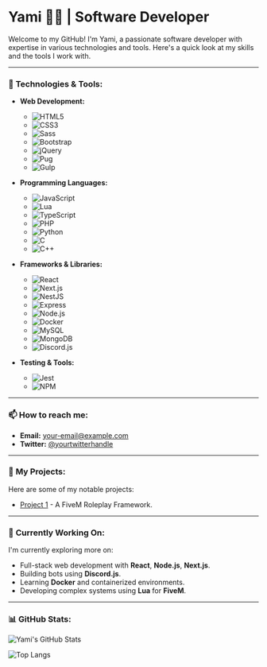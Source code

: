 # Yami 👨‍💻 | Software Developer

Welcome to my GitHub! I'm Yami, a passionate software developer with expertise in various technologies and tools. Here's a quick look at my skills and the tools I work with.

---

### 🔧 **Technologies & Tools:**

- **Web Development:**
  - ![HTML5](https://img.shields.io/badge/HTML5-E34F26?style=flat&logo=html5&logoColor=white)
  - ![CSS3](https://img.shields.io/badge/CSS3-1572B6?style=flat&logo=css3&logoColor=white)
  - ![Sass](https://img.shields.io/badge/Sass-CC6699?style=flat&logo=sass&logoColor=white)
  - ![Bootstrap](https://img.shields.io/badge/Bootstrap-563D7C?style=flat&logo=bootstrap&logoColor=white)
  - ![jQuery](https://img.shields.io/badge/jQuery-0769AD?style=flat&logo=jquery&logoColor=white)
  - ![Pug](https://img.shields.io/badge/Pug-A86454?style=flat&logo=pug&logoColor=white)
  - ![Gulp](https://img.shields.io/badge/Gulp-CF4647?style=flat&logo=gulp&logoColor=white)

- **Programming Languages:**
  - ![JavaScript](https://img.shields.io/badge/JavaScript-F7DF1E?style=flat&logo=javascript&logoColor=black)
  - ![Lua](https://img.shields.io/badge/Lua-2C2D72?style=flat&logo=lua&logoColor=white)
  - ![TypeScript](https://img.shields.io/badge/TypeScript-3178C6?style=flat&logo=typescript&logoColor=white)
  - ![PHP](https://img.shields.io/badge/PHP-777BB4?style=flat&logo=php&logoColor=white)
  - ![Python](https://img.shields.io/badge/Python-3776AB?style=flat&logo=python&logoColor=white)
  - ![C](https://img.shields.io/badge/C-A8B9CC?style=flat&logo=c&logoColor=black)
  - ![C++](https://img.shields.io/badge/C++-00599C?style=flat&logo=cplusplus&logoColor=white)

- **Frameworks & Libraries:**
  - ![React](https://img.shields.io/badge/React-61DAFB?style=flat&logo=react&logoColor=black)
  - ![Next.js](https://img.shields.io/badge/Next.js-000000?style=flat&logo=next.js&logoColor=white)
  - ![NestJS](https://img.shields.io/badge/NestJS-E0234E?style=flat&logo=nestjs&logoColor=white)
  - ![Express](https://img.shields.io/badge/Express-000000?style=flat&logo=express&logoColor=white)
  - ![Node.js](https://img.shields.io/badge/Node.js-339933?style=flat&logo=node.js&logoColor=white)
  - ![Docker](https://img.shields.io/badge/Docker-2496ED?style=flat&logo=docker&logoColor=white)
  - ![MySQL](https://img.shields.io/badge/MySQL-4479A1?style=flat&logo=mysql&logoColor=white)
  - ![MongoDB](https://img.shields.io/badge/MongoDB-47A248?style=flat&logo=mongodb&logoColor=white)
  - ![Discord.js](https://img.shields.io/badge/Discord.js-5865F2?style=flat&logo=discord&logoColor=white)

- **Testing & Tools:**
  - ![Jest](https://img.shields.io/badge/Jest-C21325?style=flat&logo=jest&logoColor=white)
  - ![NPM](https://img.shields.io/badge/NPM-CB3837?style=flat&logo=npm&logoColor=white)

---

### 📫 **How to reach me:**

- **Email:** [your-email@example.com](mailto:primetime_dev@protonmail.com)
- **Twitter:** [@yourtwitterhandle](https://twitter.com/iTZdll)

---

### 📝 **My Projects:**

Here are some of my notable projects:

- [Project 1](https://github.com/Liquid-CS/Liquid) - A FiveM Roleplay Framework.

---

### 🚀 **Currently Working On:**
I'm currently exploring more on:
- Full-stack web development with **React**, **Node.js**, **Next.js**.
- Building bots using **Discord.js**.
- Learning **Docker** and containerized environments.
- Developing complex systems using **Lua** for **FiveM**.

---

### 📊 **GitHub Stats:**

![Yami's GitHub Stats](https://github-readme-stats.vercel.app/api?username=ITZdll&show_icons=true&hide_title=true&count_private=true&hide=prs&theme=transparent)

![Top Langs](https://github-readme-stats.vercel.app/api/top-langs/?username=ITZdll&langs_count=10&theme=transparent)
